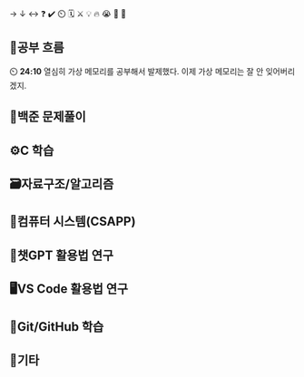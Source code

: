 → ↓ ↔ ❓ ✔️ ⏲️ 🗓️ ⚔️ 💡 🔥 😭 👏 🎵 

## 🧠공부 흐름
⏲️ **24:10** 열심히 가상 메모리를 공부해서 발제했다. 이제 가상 메모리는 잘 안 잊어버리겠지.  

## 🔢백준 문제풀이


## ⚙️C 학습


## 🗃️자료구조/알고리즘


## 📓컴퓨터 시스템(CSAPP)


## 💬챗GPT 활용법 연구


## 🖥️VS Code 활용법 연구


## 💾Git/GitHub 학습


## 📌기타

